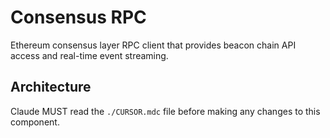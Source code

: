 # Consensus RPC

Ethereum consensus layer RPC client that provides beacon chain API access and real-time event streaming.

## Architecture  
Claude MUST read the `./CURSOR.mdc` file before making any changes to this component.